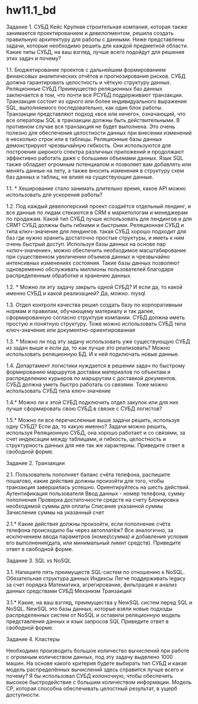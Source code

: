 # hw11.1_bd
Задание 1. СУБД
Кейс
Крупная строительная компания, которая также занимается проектированием и девелопментом, решила создать правильную архитектуру для работы с данными. Ниже представлены задачи, которые необходимо решить для каждой предметной области.
Какие типы СУБД, на ваш взгляд, лучше всего подойдут для решения этих задач и почему?

1.1. Бюджетирование проектов с дальнейшим формированием финансовых аналитических отчётов и прогнозирования рисков. СУБД должна гарантировать целостность и чёткую структуру данных.
Реляционные СУБД
Преимущество реляционных баз данных заключается в том, что почти все РСУБД поддерживают транзакции. Транзакция состоит из одного или более индивидуального выражения SQL, выполняемого последовательно, как один блок работы. Транзакции представляют подход «все или ничего», означающий, что все операторы SQL в транзакции должны быть действительными. В противном случае вся транзакция не будет выполнена. Это очень полезно для обеспечения целостности данных при внесении изменений в несколько строк или в таблицы.
Реляционные базы данных демонстрируют чрезвычайную гибкость. Они используются для построения широкого спектра различных приложений и продолжают эффективно работать даже с большими объемами данных. Язык SQL также обладает огромным потенциалом и позволяет вам добавлять или менять данные на лету, а также вносить изменения в структуру схем баз данных и таблиц, не влияя на существующие данные.

1.1. * Хеширование стало занимать длительно время, какое API можно использовать для ускорения работы?

1.2. Под каждый девелоперский проект создаётся отдельный лендинг, и все данные по лидам стекаются в CRM к маркетологам и менеджерам по продажам. Какой тип СУБД лучше использовать для лендингов и для CRM? СУБД должны быть гибкими и быстрыми.
Реляционная СУБД и типа ключ-значение для лендингов.
такая СУБД хорошо подходит для баз где нужно хранить достаточно простые структуры, и иметь к ним очень быстрый доступ.
Используя базы данных на основе пар «ключ‑значение», можно обеспечить необходимое масштабирование при существенном увеличении объемов данных и чрезвычайно интенсивных изменениях состояния. Такие базы данных позволяют одновременно обслуживать миллионы пользователей благодаря распределенным обработке и хранению данных.

1.2. * Можно ли эту задачу закрыть одной СУБД? И если да, то какой именно СУБД и какой реализацией?
Да, можно. mysql

1.3. Отдел контроля качества решил создать базу по корпоративным нормам и правилам, обучающему материалу и так далее, сформированную согласно структуре компании. СУБД должна иметь простую и понятную структуру.
Тоже можно использовать СУБД типа ключ-значение или документно-ориентированная

1.3. * Можно ли под эту задачу использовать уже существующую СУБД из задач выше и если да, то как лучше это реализовать?
Можно использовать реляционную БД. И к ней подключать новые данные.

1.4. Департамент логистики нуждается в решении задач по быстрому формированию маршрутов доставки материалов по объектам и распределению курьеров по маршрутам с доставкой документов. СУБД должна уметь быстро работать со связями.
Тоже можно использовать СУБД типа ключ-значение

1.4.* Можно ли к этой СУБД подключить отдел закупок или для них лучше сформировать свою СУБД в связке с СУБД логистов?

1.5.* Можно ли все перечисленные выше задачи решить, используя одну СУБД? Если да, то какую именно?
Задачи можно решить, используя Реляционную СУБД, она хорошо работает и со связями, за счет индексации между таблицами, и гибкость, целостность и структурность данных для нее так же характерны.
Приведите ответ в свободной форме.

Задание 2. Транзакции

2.1. Пользователь пополняет баланс счёта телефона, распишите пошагово, какие действия должны произойти для того, чтобы транзакция завершилась успешно. Ориентируйтесь на шесть действий.
Аутентификация пользователя
Ввод данных - номер телефона, сумму пополнения
Проверка достаточности средств на счету
Блокировка необходимой суммы для оплаты
Списание указанной суммы
Зачисление суммы на указанный счет

2.1.* Какие действия должны произойти, если пополнение счёта телефона происходило бы через автоплатёж?
Все аналогично, за исключением ввода параметров (номер\сумма) и добавления условия его выполнения(дата, или минимальный лимит средств).
Приведите ответ в свободной форме.

Задание 3. SQL vs NoSQL

3.1. Напишите пять преимуществ SQL-систем по отношению к NoSQL.
Обязательная структура данных
Индексы
Легче поддерживать legacy за счет порядка
Математика, агрегирование, фильтрация и анализ данных средствами СУБД
Механизм Транзакций

3.1.* Какие, на ваш взгляд, преимущества у NewSQL систем перед SQL и NoSQL.
NewSQL  это базы дан­ных, которые взяли новые подходы распределенных систем от NoSQL и оставили реляционную модель представления данных и язык запросов SQL
Приведите ответ в свободной форме.

Задание 4. Кластеры

Необходимо производить большое количество вычислений при работе с огромным количеством данных, под эту задачу выделено 1000 машин.
На основе какого критерия будете выбирать тип СУБД и какая модель распределённых вычислений здесь справится лучше всего и почему?
Я бы использовал СУБД колоночную, чтобы обеспечить высокое быстродействие с большим количеством информации. Модель CP, которая способна обеспечивать целостный результат, в ущерб доступности.
